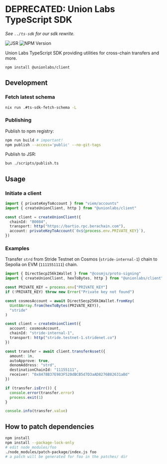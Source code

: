 # DEPRECATED: Union Labs TypeScript SDK

_See `../ts-sdk` for our sdk rewrite._

![JSR](https://jsr.io/badges/@union/client) ![NPM Version](https://img.shields.io/npm/v/@unionlabs/client)

Union Labs TypeScript SDK providing utilities for cross-chain transfers and more.

```sh
npm install @unionlabs/client
```

## Development

### Fetch latest schema

```sh
nix run .#ts-sdk-fetch-schema -L
```

### Publishing

Publish to npm registry:

```sh
npm run build # important!
npm publish --access='public' --no-git-tags
```

Publish to JSR:

```sh
bun ./scripts/publish.ts
```

## Usage

### Initiate a client

```ts
import { privateKeyToAccount } from "viem/accounts"
import { createUnionClient, http } from "@unionlabs/client"

const client = createUnionClient({
  chainId: "80084",
  transport: http("https://bartio.rpc.berachain.com"),
  account: privateKeyToAccount(`0x${process.env.PRIVATE_KEY}`),
})
```

### Examples

Transfer `strd` from Stride Testnet on Cosmos (`stride-internal-1`) chain to Sepolia on EVM (`1111551111`) chain.

```ts
import { DirectSecp256k1Wallet } from "@cosmjs/proto-signing"
import { createUnionClient, hexToBytes, http } from "@unionlabs/client"

const PRIVATE_KEY = process.env["PRIVATE_KEY"]
if (!PRIVATE_KEY) throw new Error("Private key not found")

const cosmosAccount = await DirectSecp256k1Wallet.fromKey(
  Uint8Array.from(hexToBytes(PRIVATE_KEY)),
  "stride"
)

const client = createUnionClient({
  account: cosmosAccount,
  chainId: "stride-internal-1",
  transport: http("stride.testnet-1.stridenet.co")
})

const transfer = await client.transferAsset({
  amount: 1n,
  autoApprove: true,
  denomAddress: "strd",
  destinationChainId: "11155111",
  receiver: "0x8478B37E983F520dBCB5d7D3aAD8276B82631aBd"
})

if (transfer.isErr()) {
  console.error(transfer.error)
  process.exit(1)
}

console.info(transfer.value)
```

## How to patch dependencies

```sh
npm install
npm install --package-lock-only
# edit node_modules/foo
./node_modules/patch-package/index.js foo
# a patch will be generated for foo in the patches/ dir
```
